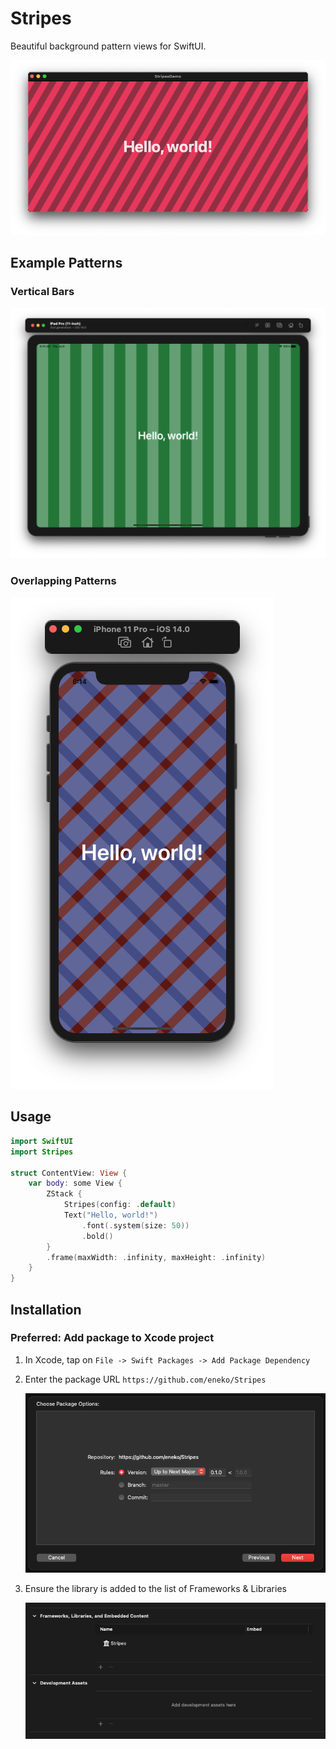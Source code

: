 # Stripes

Beautiful background pattern views for SwiftUI. 

![Stripes SwiftUI](Documentation/stripes-swiftui-macos.png)

## Example Patterns

### Vertical Bars
![Stripes SwiftUI](Documentation/stripes-swiftui-ipad.png)

### Overlapping Patterns
![Stripes SwiftUI](Documentation/stripes-swiftui-iphone.png)


## Usage

```swift
import SwiftUI
import Stripes

struct ContentView: View {
    var body: some View {
        ZStack {
            Stripes(config: .default)
            Text("Hello, world!")
                .font(.system(size: 50))
                .bold()
        }
        .frame(maxWidth: .infinity, maxHeight: .infinity)
    }
}
```

## Installation

### Preferred: Add package to Xcode project

1. In Xcode, tap on `File -> Swift Packages -> Add Package Dependency`

1. Enter the package URL `https://github.com/eneko/Stripes`

    ![Stripes Install](Documentation/stripes-install-1.png)

1. Ensure the library is added to the list of Frameworks & Libraries 

    ![Stripes Install](Documentation/stripes-install-2.png)

